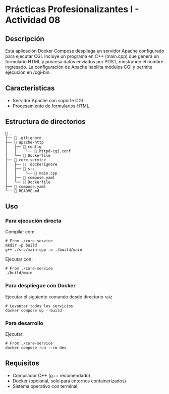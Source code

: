 # Prácticas Profesionalizantes I - Actividad 08

## Descripción

Esta aplicación Docker Compose despliega un servidor Apache configurado para ejecutar CGI. Incluye un programa en C++ (main.cpp) que genera un formulario HTML y procesa datos enviados por POST, mostrando el nombre ingresado. La configuración de Apache habilita módulos CGI y permite ejecución en /cgi-bin.

## Características

- Servidor Apache con soporte CGI
- Procesamiento de formularios HTML

## Estructura de directorios

```shell
 .
├──  .gitignore
├──  apache-http
│   ├──  config
│   │    └──  httpd-cgi.conf
│   └──  Dockerfile
├──  core-service
│   ├──  .dockerignore
│   ├── 󱧼 src
│   │    └──  main.cpp
│   ├──  compose.yaml
│   └──  Dockerfile
├──  compose.yaml
└──  README.md
```

## Uso

### Para ejecución directa

Compilar con:

```shell
# From ./core-service
mkdir -p build
g++ ./src/main.cpp -o ./build/main
```

Ejecutar con:

```shell
# From ./core-service
./build/main
```

### Para despliegue con Docker

Ejecutar el siguiente comando desde directorio raiz

```shell
# Levantar todos los servicios
docker compose up --build
```

### Para desarrollo

Ejecutar:

```shell
# From ./core-service
docker compose run --rm dev
```

## Requisitos

- Compilador C++ (g++ recomendado)
- Docker (opcional, solo para entornos containerizados)
- Sistema operativo con terminal
